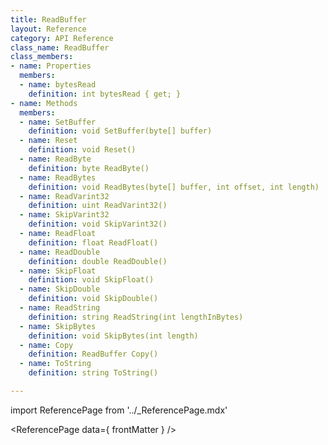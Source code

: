 ```yaml
---
title: ReadBuffer
layout: Reference
category: API Reference
class_name: ReadBuffer
class_members:
- name: Properties
  members:
  - name: bytesRead
    definition: int bytesRead { get; }
- name: Methods
  members:
  - name: SetBuffer
    definition: void SetBuffer(byte[] buffer)
  - name: Reset
    definition: void Reset()
  - name: ReadByte
    definition: byte ReadByte()
  - name: ReadBytes
    definition: void ReadBytes(byte[] buffer, int offset, int length)
  - name: ReadVarint32
    definition: uint ReadVarint32()
  - name: SkipVarint32
    definition: void SkipVarint32()
  - name: ReadFloat
    definition: float ReadFloat()
  - name: ReadDouble
    definition: double ReadDouble()
  - name: SkipFloat
    definition: void SkipFloat()
  - name: SkipDouble
    definition: void SkipDouble()
  - name: ReadString
    definition: string ReadString(int lengthInBytes)
  - name: SkipBytes
    definition: void SkipBytes(int length)
  - name: Copy
    definition: ReadBuffer Copy()
  - name: ToString
    definition: string ToString()

---
```

import ReferencePage from '../_ReferencePage.mdx'

<ReferencePage data={ frontMatter } />
